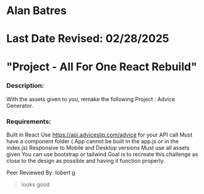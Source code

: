 # Alan Batres
# Last Date Revised: 02/28/2025
# "Project - All For One React Rebuild"
### Description:
With the assets given to you, remake the following Project : Advice Generator.

### Requirements:
Built in React
Use https://api.adviceslip.com/advice for your API call
Must have a component folder ( App cannot be built in the app.js or in the index.js)
Responsive to Mobile and Desktop versions
Must use all assets given
You can use bootstrap or tailwind
Goal is to recreate this challenge as close to the design as possible and having it function properly.



Peer Reviewed By: tobert g
> looks good